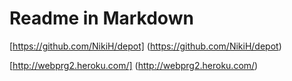 Readme in Markdown
==================

[https://github.com/NikiH/depot] (https://github.com/NikiH/depot)

[http://webprg2.heroku.com/] (http://webprg2.heroku.com/)